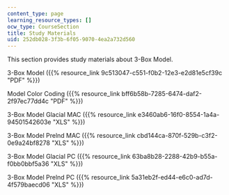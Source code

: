 ```yaml
---
content_type: page
learning_resource_types: []
ocw_type: CourseSection
title: Study Materials
uid: 252db028-3f3b-6f05-9070-4ea2a732d560
---
```


This section provides study materials about 3-Box Model.

3-Box Model ({{% resource_link 9c513047-c551-f0b2-12e3-e2d81e5cf39c "PDF" %}})

Model Color Coding ({{% resource_link bff6b58b-7285-6474-daf2-2f97ec77dd4c "PDF" %}})

3-Box Model Glacial MAC ({{% resource_link e3460ab6-16f0-8554-1a4a-94501542603e "XLS" %}})

3-Box Model Prelnd MAC ({{% resource_link cbd144ca-870f-529b-c3f2-0e9a24bf8278 "XLS" %}})

3-Box Model Glacial PC ({{% resource_link 63ba8b28-2288-42b9-b55a-f0bb0bbf5a36 "XLS" %}})

3-Box Model Prelnd PC ({{% resource_link 5a31eb2f-ed44-e6c0-ad7d-4f579baecd06 "XLS" %}})